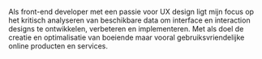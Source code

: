 Als front-end developer met een passie voor UX design ligt mijn focus op het kritisch analyseren van beschikbare data om interface en interaction designs te ontwikkelen, verbeteren en implementeren. Met als doel de creatie en optimalisatie van boeiende maar vooral gebruiksvriendelijke online producten en services.
